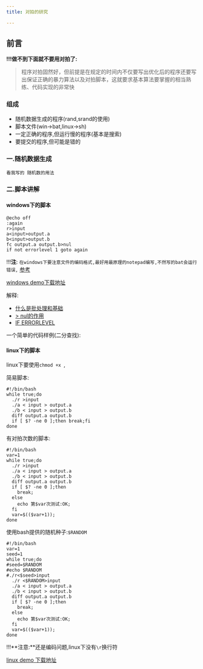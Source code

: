 ```yaml
---
title: 对拍的研究

---
```



## 前言


**!!!做不到下面就不要用对拍了:**

 >程序对拍固然好，但前提是在规定的时间内不仅要写出优化后的程序还要写出保证正确的暴力算法以及对拍脚本，这就要求基本算法要掌握的相当熟练、代码实现的非常快

### 组成

 - 随机数据生成的程序(rand,srand的使用)
 - 脚本文件(win->bat,linux->sh)
 - 一定正确的程序,但运行慢的程序(基本是搜索)
 - 要提交的程序,但可能是错的

### 一.随机数据生成
    
    看我写的 随机数的用法

### 二.脚本讲解


#### windows下的脚本

```
@echo off
:again
r>input
a<input>output.a
b<input>output.b
fc output.a output.b>nul
if not errorlevel 1 goto again
```
!!!**注**: `在windows下要注意文件的编码格式,最好用最原理的notepad编写,不然写的bat会运行错误,` [参考](http://www.th7.cn/system/win/201507/120847.shtml)

[windows demo下载地址](https://www.jianguoyun.com/p/DbNDScQQ4MjlBRis0BM)


解释:

 - [什么是批处理和基础](http://www.cnblogs.com/glaivelee/archive/2009/10/07/1578737.html)
 - [&gt; nul的作用](http://www.jbxue.com/article/3983.html)
 - [IF ERRORLEVEL](http://blog.sina.com.cn/s/blog_443edf610100g3tp.html)


一个简单的代码样例(二分查找):

#### linux下的脚本



linux下要使用`chmod +x `,

简易脚本:

```
#!/bin/bash
while true;do
  ./r >input
  ./a < input > output.a
  ./b < input > output.b
  diff output.a output.b
  if [ $? -ne 0 ];then break;fi
done
```

有对拍次数的脚本:

```
#!/bin/bash
var=1
while true;do
  ./r >input
  ./a < input > output.a
  ./b < input > output.b
  diff output.a output.b
  if [ $? -ne 0 ];then 
    break;
  else 
    echo 第$var次测试:OK;
  fi
  var=$(($var+1));
done
```



使用bash提供的随机种子:`$RANDOM`

```
#!/bin/bash
var=1
seed=1
while true;do
#seed=$RANDOM
#echo $RANDOM
#./r<$seed>input
  ./r <$RANDOM>input
  ./a < input > output.a
  ./b < input > output.b
  diff output.a output.b
  if [ $? -ne 0 ];then 
    break;
  else 
    echo 第$var次测试:OK;
  fi
  var=$(($var+1));
done
```


!!!**注意:**还是编码问题,linux下没有`\r`换行符


[linux demo 下载地址](https://www.jianguoyun.com/p/DQDUBU4Q4MjlBRjw2RM)

